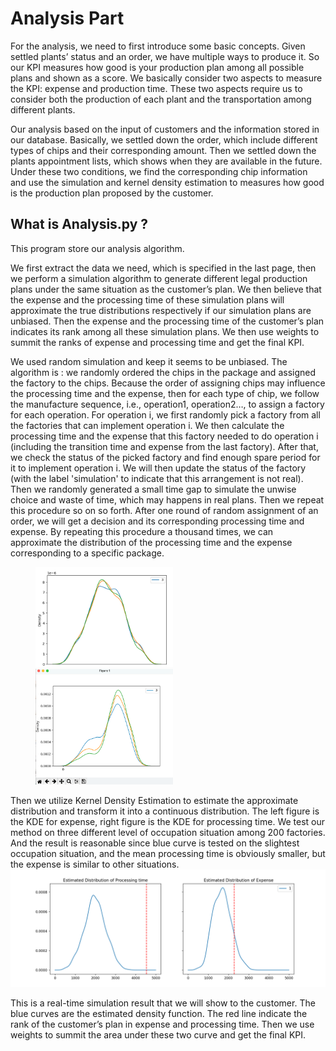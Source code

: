 # Analysis Part

For the analysis, we need to first introduce some basic concepts. Given settled plants’ status and an order, we have multiple ways to produce it. So our KPI measures how good is your production plan among all possible plans and shown as a score. We basically consider two aspects to measure the KPI: expense and production time. These two aspects require us to consider both the production of each plant and the transportation among different plants.

Our analysis based on the input of customers and the information stored in our database. Basically, we settled down the order, which include different types of chips and their corresponding amount. Then we settled down the plants appointment lists, which shows when they are available in the future. Under these two conditions, we find the corresponding chip information and use the simulation and kernel density estimation to measures how good is the production plan proposed by the customer.
## What is Analysis.py ?
This program store our analysis algorithm.

We first extract the data we need, which is specified in the last page, then we perform a simulation algorithm to generate different legal production plans under the same situation as the customer’s plan. We then believe that the expense and the processing time of these simulation plans will approximate the true distributions respectively if our simulation plans are unbiased. Then the expense and the processing time of the customer’s plan indicates its rank among all these simulation plans. We then use weights to summit the ranks of expense and processing time and get the final KPI.

We used random simulation and keep it seems to be unbiased. The algorithm is : we randomly ordered the chips in the package and assigned the factory to the chips. Because the order of assigning chips may influence the processing time and the expense, then for each type of chip, we follow the manufacture sequence, i.e., operation1, operation2…, to assign a factory for each operation. For operation i, we first randomly pick a factory from all the factories that can implement operation i. We then calculate the processing time and the expense that this factory needed to do operation i (including the transition time and expense from the last factory). After that, we check the status of the picked factory and find enough spare period for it to implement operation i. We will then update the status of the factory  (with the label 'simulation' to indicate that this arrangement is not real). Then we randomly generated a small time gap to simulate the unwise choice and waste of time, which may happens in real plans. Then we repeat this procedure so on so forth. After one round of random assignment of an order, we will get a decision and its corresponding processing time and expense. By repeating this procedure a thousand times, we can approximate the distribution of the processing time and the expense corresponding to a specific package.

<figure class="half">
    <img src="res/curve_1.png" width="220">
    <img src="res/curve_2.png" width="220">
</figure>

Then we utilize Kernel Density Estimation to estimate the approximate distribution and transform it into a continuous distribution. The left figure is the KDE for expense, right figure is the KDE for processing time. We test our method on three different level of occupation situation among 200 factories. And the result is reasonable since blue curve is tested on the slightest occupation situation, and the mean processing time is obviously smaller, but the expense is similar to other situations.
<img src="res/final_curve.png" alt="final_curve.png"  />

This is a real-time simulation result that we will show to the customer. The blue curves are the estimated density function. The red line indicate the rank of the customer’s plan in expense and processing time. Then we use weights to summit the area under these two curve and get the final KPI.
